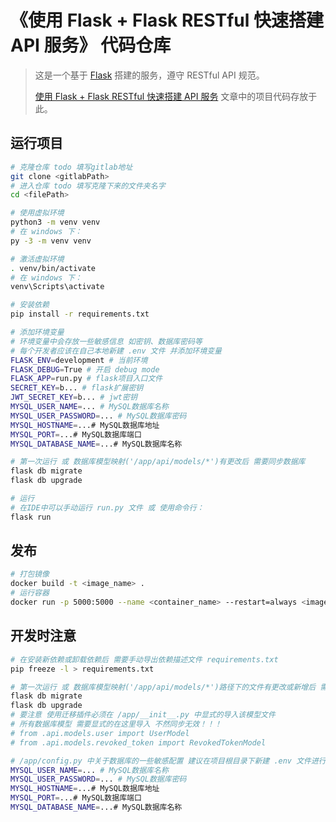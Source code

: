 # 《使用 Flask + Flask RESTful 快速搭建 API 服务》 代码仓库

> 这是一个基于 [Flask](https://flask.net.cn/) 搭建的服务，遵守 RESTful API 规范。
> 
> [使用 Flask + Flask RESTful 快速搭建 API 服务](https://juejin.cn/post/7252976055093592120) 文章中的项目代码存放于此。
## 运行项目

```bash
# 克隆仓库 todo 填写gitlab地址
git clone <gitlabPath>
# 进入仓库 todo 填写克隆下来的文件夹名字
cd <filePath>

# 使用虚拟环境
python3 -m venv venv
# 在 windows 下：
py -3 -m venv venv

# 激活虚拟环境
. venv/bin/activate
# 在 windows 下：
venv\Scripts\activate

# 安装依赖
pip install -r requirements.txt

# 添加环境变量
# 环境变量中会存放一些敏感信息 如密钥、数据库密码等
# 每个开发者应该在自己本地新建 .env 文件 并添加环境变量
FLASK_ENV=development # 当前环境
FLASK_DEBUG=True # 开启 debug mode
FLASK_APP=run.py # flask项目入口文件
SECRET_KEY=b... # flask扩展密钥
JWT_SECRET_KEY=b... # jwt密钥
MYSQL_USER_NAME=... # MySQL数据库名称
MYSQL_USER_PASSWORD=... # MySQL数据库密码
MYSQL_HOSTNAME=...# MySQL数据库地址
MYSQL_PORT=...# MySQL数据库端口
MYSQL_DATABASE_NAME=...# MySQL数据库名称

# 第一次运行 或 数据库模型映射('/app/api/models/*')有更改后 需要同步数据库
flask db migrate
flask db upgrade

# 运行 
# 在IDE中可以手动运行 run.py 文件 或 使用命令行：
flask run
```

## 发布

```bash
# 打包镜像
docker build -t <image_name> .
# 运行容器
docker run -p 5000:5000 --name <container_name> --restart=always <image_name>
```

## 开发时注意

```bash
# 在安装新依赖或卸载依赖后 需要手动导出依赖描述文件 requirements.txt
pip freeze -l > requirements.txt

# 第一次运行 或 数据库模型映射('/app/api/models/*')路径下的文件有更改或新增后 需要使用迁移插件同步数据库
flask db migrate
flask db upgrade
# 要注意 使用迁移插件必须在 /app/__init__.py 中显式的导入该模型文件
# 所有数据库模型 需要显式的在这里导入 不然同步无效！！！
# from .api.models.user import UserModel
# from .api.models.revoked_token import RevokedTokenModel

# /app/config.py 中关于数据库的一些敏感配置 建议在项目根目录下新建 .env 文件进行统一管理
MYSQL_USER_NAME=... # MySQL数据库名称
MYSQL_USER_PASSWORD=... # MySQL数据库密码
MYSQL_HOSTNAME=...# MySQL数据库地址
MYSQL_PORT=...# MySQL数据库端口
MYSQL_DATABASE_NAME=...# MySQL数据库名称
```
